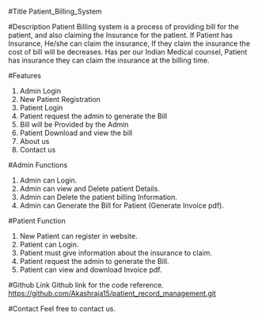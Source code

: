 #Title
Patient_Billing_System


#Description
Patient Billing system is a process of providing bill for the patient, and also claiming the Insurance for the patient.
If Patient has Insurance, He/she can claim the insurance, If they claim the insurance the cost of bill will be decreases.
Has per our Indian Medical counsel, Patient has insurance they can claim the insurance at the billing time.


#Features
1) Admin Login
2) New Patient Registration
3) Patient Login
4) Patient request the admin to generate the Bill
5) Bill will be Provided by the Admin
6) Patient Download and view the bill
7) About us
8) Contact us 


#Admin Functions
1) Admin can Login.
2) Admin can view and Delete patient Details.
3) Admin can Delete the patient billing Information.
4) Admin can Generate the Bill for Patient (Generate Invoice pdf).


#Patient Function
1) New Patient can register in website.
2) Patient can Login.
3) Patient must give information about the insurance to claim.
4) Patient request the admin to generate the Bill.
5) Patient can view and download Invoice pdf.


#Github Link
Github link for the code reference.
https://github.com/Akashraja15/patient_record_management.git


#Contact 
Feel free to contact us.

